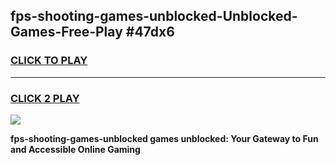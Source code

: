 
## fps-shooting-games-unblocked-Unblocked-Games-Free-Play #47dx6
<h3>
<a href="https://us.freeplayer.one?title=fps-shooting-games-unblocked&ref=9M">CLICK TO PLAY</a></h3>
<hr>

<h3>
<a href="https://us.freeplayer.one?title=fps-shooting-games-unblocked&ref=9M">CLICK 2 PLAY</a>
  
</h3>

<a href="https://us.freeplayer.one?title=fps-shooting-games-unblocked&ref=9M"><img src="https://clearcache.store/games.png"></a>


**fps-shooting-games-unblocked games unblocked: Your Gateway to Fun and Accessible Online Gaming**
